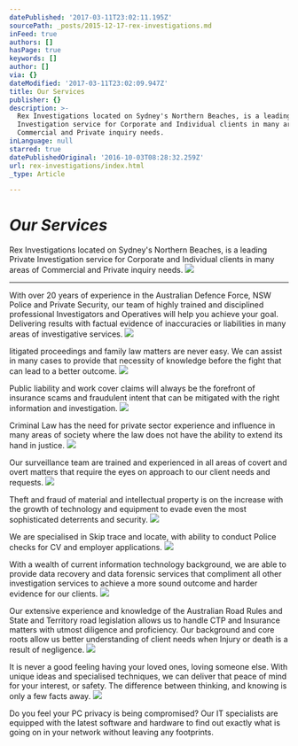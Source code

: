 ```yaml
---
datePublished: '2017-03-11T23:02:11.195Z'
sourcePath: _posts/2015-12-17-rex-investigations.md
inFeed: true
authors: []
hasPage: true
keywords: []
author: []
via: {}
dateModified: '2017-03-11T23:02:09.947Z'
title: Our Services
publisher: {}
description: >-
  Rex Investigations located on Sydney's Northern Beaches, is a leading Private
  Investigation service for Corporate and Individual clients in many areas of
  Commercial and Private inquiry needs.
inLanguage: null
starred: true
datePublishedOriginal: '2016-10-03T08:28:32.259Z'
url: rex-investigations/index.html
_type: Article

---
```

# _**Our Services**_

Rex Investigations located on Sydney's Northern Beaches, is a leading Private Investigation service for Corporate and Individual clients in many areas of Commercial and Private inquiry needs.
![](https://the-grid-user-content.s3-us-west-2.amazonaws.com/c6a91340-96d4-484f-828c-86e354f4e8f8.jpg)

---

With over 20 years of experience in the Australian Defence Force, NSW Police and Private Security, our team of highly trained and disciplined professional Investigators and Operatives will help you achieve your goal. Delivering results with factual evidence of inaccuracies or liabilities in many areas of investigative services.
![](https://the-grid-user-content.s3-us-west-2.amazonaws.com/4f374d7a-a814-4c70-9c1c-1d3bb7419482.jpg)

litigated proceedings and family law matters are never easy. We can assist in many cases to provide that necessity of knowledge before the fight that can lead to a better outcome.
![](https://the-grid-user-content.s3-us-west-2.amazonaws.com/85cba030-0a9f-4230-aa54-53d9ccbd8ca4.jpg)

Public liability and work cover claims will always be the forefront of insurance scams and fraudulent intent that can be mitigated with the right information and investigation.
![](https://the-grid-user-content.s3-us-west-2.amazonaws.com/012ed6d3-e526-43d7-acd6-7ec42e08d0f0.png)

Criminal Law has the need for private sector experience and influence in many areas of society where the law does not have the ability to extend its hand in justice.
![](https://the-grid-user-content.s3-us-west-2.amazonaws.com/09f6dd3a-0eb0-475d-bb24-e918e700773a.jpg)

Our surveillance team are trained and experienced in all areas of covert and overt matters that require the eyes on approach to our client needs and requests.
![](https://the-grid-user-content.s3-us-west-2.amazonaws.com/d151c47a-d518-472d-bc37-c4aa8980a03c.jpg)

Theft and fraud of material and intellectual property is on the increase with the growth of technology and equipment to evade even the most sophisticated deterrents and security.
![](https://s3-us-west-2.amazonaws.com/the-grid-img/p/618722df91a9ac5e86b569fa76c2f21ec2bd6d95.png)

We are specialised in Skip trace and locate, with ability to conduct Police checks for CV and employer applications.
![](https://s3-us-west-2.amazonaws.com/the-grid-img/p/083d740985a4ece7b0707c39b79cecacac3b9920.jpg)

With a wealth of current information technology background, we are able to provide data recovery and data forensic services that compliment all other investigation services to achieve a more sound outcome and harder evidence for our clients.
![](https://the-grid-user-content.s3-us-west-2.amazonaws.com/a6e8a611-29ea-4855-aa21-4d1e70e8961a.jpg)

Our extensive experience and knowledge of the Australian Road Rules and State and Territory road legislation allows us to handle CTP and Insurance matters with utmost diligence and proficiency. Our background and core roots allow us better understanding of client needs when Injury or death is a result of negligence.
![](https://the-grid-user-content.s3-us-west-2.amazonaws.com/b9279eda-216a-4dd0-af83-797ab900bb62.png)

It is never a good feeling having your loved ones, loving someone else. With unique ideas and specialised techniques, we can deliver that peace of mind for your interest, or safety. The difference between thinking, and knowing is only a few facts away.
![](https://the-grid-user-content.s3-us-west-2.amazonaws.com/e7bb7433-50a5-4b9c-81a6-d77c3e85301f.jpg)

Do you feel your PC privacy is being compromised? Our IT specialists are equipped with the latest software and hardware to find out exactly what is going on in your network without leaving any footprints.